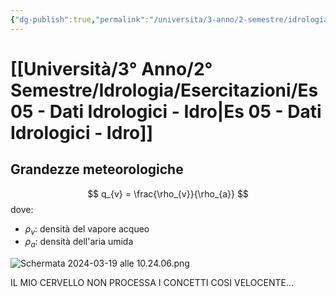 ```yaml
---
{"dg-publish":true,"permalink":"/universita/3-anno/2-semestre/idrologia/esercitazioni/es-05-dati-idrologici-idro/"}
---
```



# [[Università/3° Anno/2° Semestre/Idrologia/Esercitazioni/Es 05 - Dati Idrologici - Idro\|Es 05 - Dati Idrologici - Idro]]


## Grandezze meteorologiche

$$
q_{v} = \frac{\rho_{v}}{\rho_{a}}
$$
dove:
- $\rho_{v}:$ densità del vapore acqueo
- $\rho_{a}:$ densità dell'aria umida

![Schermata 2024-03-19 alle 10.24.06.png](/img/user/Universit%C3%A0/3%C2%B0%20Anno/2%C2%B0%20Semestre/Idrologia/Esercitazioni/allegati/allegati/Schermata%202024-03-19%20alle%2010.24.06.png)


IL MIO CERVELLO NON PROCESSA I CONCETTI COSI VELOCENTE...














